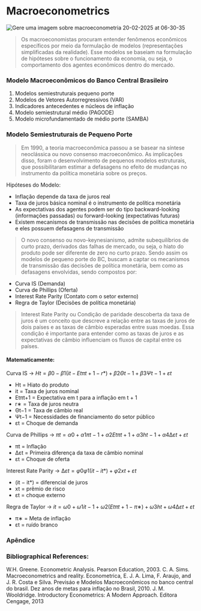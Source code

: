 # Macroeconometrics

![Gere uma imagem sobre macroeconometria 20-02-2025 at 06-30-35](https://github.com/user-attachments/assets/99ef8ada-2357-47c9-a2c3-0cf2e57d471a)

> Os macroeconomistas procuram entender fenômenos econômicos específicos por meio da formulação de modelos (representações
simplificadas da realidade). Esse modelos se baseiam na formulação de hipóteses sobre o funcionamento da economia, ou seja,
o comportamento dos agentes econômicos dentro do mercado.

### Modelo Macroeconômicos do Banco Central Brasileiro 

1. Modelos semiestruturais pequeno porte
2. Modelos de Vetores Autorregressivos (VAR)
3. Indicadores antecedentes e núcleos de inflação
6. Modelo semiestrutural médio (PAGODE)
7. Modelo microfundamentado de médio porte (SAMBA)

### Modelo Semiestruturais de Pequeno Porte

> Em 1990, a teoria macroeconômica passou a se basear na síntese neoclássica ou novo consenso macroeconômico. As
implicações disso, foram o desenvolvimento de pequenos modelos estruturais, que possibilitaram estimar a defasagens no efeito de mudanças no instrumento da política monetária sobre os preços.

Hipóteses do Modelo: 
- Inflação depende da taxa de juros real
- Taxa de juros básica nominal é o instrumento de política monetária
- As expectativas dos agentes podem ser do tipo backward-looking (informações passadas) ou forward-looking (expectativas futuras)
- Existem mecanismos de transmissão nas decisões de política monetária e eles possuem defasagens de transmissão 

> O novo consenso ou novo-keynesianismo, admite subequilíbrios de curto prazo, derivados das falhas de mercado, ou seja, o hiato do produto pode ser diferente de zero no curto prazo. Sendo assim os modelos de pequeno porte do BC, buscam a captar os mecanismos de transmissão das decisões de política monetária, bem como as defasagens envolvidas, sendo compostos por:

- Curva IS (Demanda)
- Curva de Phillips (Oferta)
- Interest Rate Parity (Contato com o setor externo)
- Regra de Taylor (Decisões de política monetária)

> Interest Rate Parity ou Condição de paridade descoberta da taxa de juros é um conceito que descreve a relação entre as taxas de juros de dois países e as taxas de câmbio esperadas entre suas moedas. Essa condição é importante para entender como as taxas de juros e as expectativas de câmbio influenciam os fluxos de capital entre os países.

#### Matematicamente: 
Curva IS -> $Ht = \beta0 - \beta1(it - Etπt+1 - r*) + β2Θt−1 + β3Ψt−1 + εt$

- Ht = Hiato do produto
- it = Taxa de juros nominal
- Etπt+1 = Expectativa em t para a inflação em t + 1
- r∗ = Taxa de juros neutra
- Θt−1 = Taxa de câmbio real
- Ψt−1 = Necessidades de financiamento do setor público
- εt = Choque de demanda

Curva de Phillips -> $πt = α0 + α1πt−1 + α2Etπt+1 + α3ht−1 + α4∆εt + εt$

- πt = Inflação
- ∆εt = Primeira diferença da taxa de câmbio nominal
- εt = Choque de oferta

Interest Rate Parity -> $∆εt = φ0 φ1(it − it*) + φ2xt + εt$

- (it − it*) = diferencial de juros
- xt = prêmio de risco
- εt = choque externo

Regra de Taylor -> $it = ω0 + ω1it−1 + ω2(Etπt+1 − π∗) + ω3ht + ω4∆εt + εt$

- π∗ = Meta de inflação
- εt = ruído branco

### Apêndice

### Bibliographical References:
 W.H. Greene. Econometric Analysis. Pearson Education, 2003.
C. A. Sims. Macroeconometrics and reality. Econometrica,
E. J. A. Lima, F. Araujo, and J. R. Costa e Silva. Previsáo e
 Modelos Macroeconômicos no banco central do brasil. Dez anos
 de metas para inflação no Brasil, 2010.
  J. M. Wooldridge. Introductory Econometrics: A Modern Approach.
 Editora Cengage, 2013
